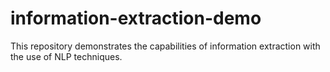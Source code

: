 # information-extraction-demo
This repository demonstrates the capabilities of information extraction with the use of NLP techniques.
